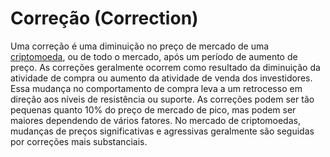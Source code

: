 # Correção (Correction)

Uma correção é uma diminuição no preço de mercado de uma [criptomoeda](Criptomoedas.md), ou de todo o mercado, após um período de aumento de preço. As correções geralmente ocorrem como resultado da diminuição da atividade de compra ou aumento da atividade de venda dos investidores. Essa mudança no comportamento de compra leva a um retrocesso em direção aos níveis de resistência ou suporte. As correções podem ser tão pequenas quanto 10% do preço de mercado de pico, mas podem ser maiores dependendo de vários fatores. No mercado de criptomoedas, mudanças de preços significativas e agressivas geralmente são seguidas por correções mais substanciais.
